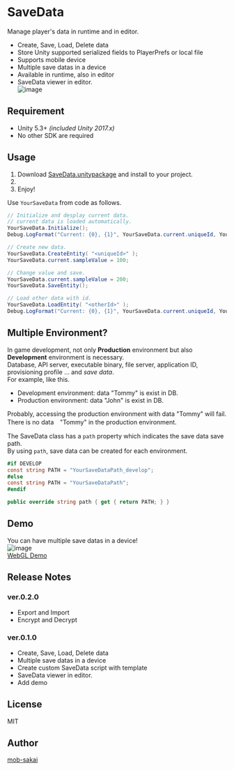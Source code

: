 SaveData
===

Manage player's data in runtime and in editor.

* Create, Save, Load, Delete data
* Store Unity supported serialized fields to PlayerPrefs or local file
* Supports mobile device
* Multiple save datas in a device
* Available in runtime, also in editor
* SaveData viewer in editor.  
![image](https://user-images.githubusercontent.com/12690315/29917139-fda7bf3e-8e7b-11e7-8eca-4ab197ba0959.png)



## Requirement

* Unity 5.3+ *(included Unity 2017.x)*
* No other SDK are required



## Usage

1. Download [SaveData.unitypackage](https://github.com/mob-sakai/SaveData/master/SaveData.unitypackage) and install to your project.
1. 
1. Enjoy!

Use `YourSaveData` from code as follows.

```csharp
// Initialize and desplay current data.
// current data is loaded automatically.
YourSaveData.Initialize();
Debug.LogFormat("Current: {0}, {1}", YourSaveData.current.uniqueId, YourSaveData.current.sampleValue);

// Create new data.
YourSaveData.CreateEntity( "<uniqueId>" );
YourSaveData.current.sampleValue = 100;

// Change value and save.
YourSaveData.current.sampleValue = 200;
YourSaveData.SaveEntity();

// Load other data with id.
YourSaveData.LoadEntity( "<otherId>" );
Debug.LogFormat("Current: {0}, {1}", YourSaveData.current.uniqueId, YourSaveData.current.sampleValue);
```



## Multiple Environment?

In game development, not only **Production** environment but also **Development** environment is necessary.  
Database, API server, executable binary, file server, application ID, provisioning profile ... and *save data*.  
For example, like this.

* Development environment: data "Tommy" is exist in DB.
* Production environment: data "John" is exist in DB.

Probably, accessing the production environment with data "Tommy" will fail.  
There is no data　"Tommy" in the production environment.  

The SaveData class has a `path` property which indicates the save data save path.  
By using `path`, save data can be created for each environment.
```csharp
#if DEVELOP
const string PATH = "YourSaveDataPath_develop";
#else
const string PATH = "YourSaveDataPath";
#endif

public override string path { get { return PATH; } }
```


## Demo

You can have multiple save datas in a device!  
![image](https://user-images.githubusercontent.com/12690315/29918678-3ba4b422-8e81-11e7-917e-e7c3c993f437.png)  
[WebGL Demo](https://developer.cloud.unity3d.com/share/W1fv8sYS9f/)



## Release Notes

### ver.0.2.0

* Export and Import
* Encrypt and Decrypt

### ver.0.1.0

* Create, Save, Load, Delete data
* Multiple save datas in a device
* Create custom SaveData script with template
* SaveData viewer in editor.
* Add demo



## License
MIT



## Author
[mob-sakai](https://github.com/mob-sakai)
